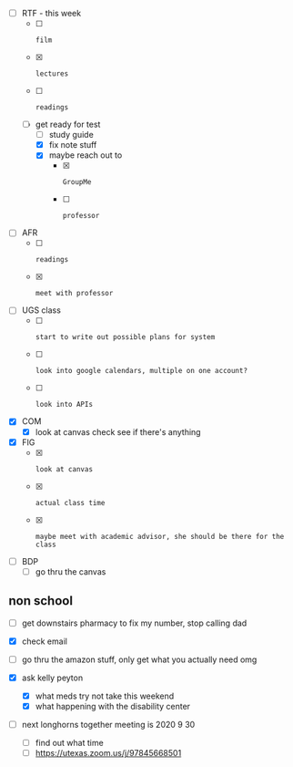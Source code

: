 

- [ ] RTF - this week
  - [ ] 	film
  - [x] 	lectures 
  - [ ] 	readings
  - [ ] get ready for test
    - [ ] 	study guide
    - [x] 	fix note stuff
    - [x] maybe reach out to
      - [x] 	GroupMe
      - [ ] 	professor
- [ ] AFR
  - [ ] 	readings
  - [x] 	meet with professor 
- [ ] UGS class
  - [ ] 	start to write out possible plans for system
  - [ ] 	look into google calendars, multiple on one account?
  - [ ] 	look into APIs
- [x] COM
  - [x] look at canvas check see if there's anything
- [x] FIG
  - [x] 	look at canvas
  - [x] 	actual class time
  - [x] 	maybe meet with academic advisor, she should be there for the class

- [ ] BDP
  - [ ] go thru the canvas

## non school

- [ ] get downstairs pharmacy to fix my number, stop calling dad

- [x] check email

- [ ] go thru the amazon stuff, only get what you actually need omg

- [x] ask kelly peyton
  - [x] what meds try not take this weekend
  - [x] what happening with the disability center
  
- [ ] next longhorns together meeting is 2020 9 30

  - [ ] find out what time
  - [ ] https://utexas.zoom.us/j/97845668501

  ​	

